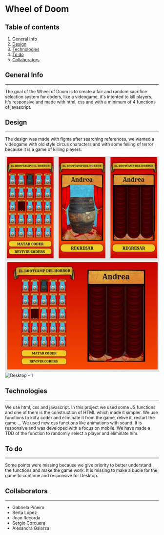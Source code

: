 # Wheel of Doom

## Table of contents

1. [General Info](#general-info)
2. [Design](#design)
3. [Technologies](#technologies)
4. [To do](#to-do)
5. [Collaborators](#collaborators)

## General Info
***

The goal of the Wheel of Doom is to create a fair and random sacrifice selection system for coders, like a videogame, it's intented to kill players. It's responsive and made with html, css and with a minimum of 4 functions of javascript.

## Design 
***
The design was made with figma after searching references, we wanted a videogame with old style circus characters and with some felling of terror because it is a game of killing players. 

![Mobile](./img/Figma_Mobil.JPG)
![Tablet](./img/Figma_Tablet.JPG)
![Desktop - 1](https://user-images.githubusercontent.com/73828751/139091696-1d1064a4-4ed1-45e2-94e8-d3a4c8938706.jpg)


## Technologies
***
We use html, css and javascript. In this project we used some JS functions and one of them is the construction of HTML which made it simpler. We use functions to kill a coder and eliminate it from the game, relive it, restart the game ... We used new css functions like animations with sound. It is responsive and was developed with a focus on mobile. We have made a TDD of the function to randomly select a player and eliminate him.

## To do
***
Some points were missing because we give priority to better understand the functions and make the game work. It is missing to make a bucle for the game to continue and responsive for Desktop.

## Collaborators
***
- Gabriela Piñeiro
- Berta López
- Joan Recorda
- Sergio Corcuera
- Alexandra Galarza
